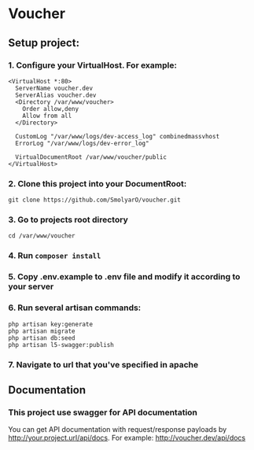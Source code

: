 # Voucher

## Setup project:

### 1. Configure your VirtualHost. For example:
```apacheconfig
<VirtualHost *:80>
  ServerName voucher.dev
  ServerAlias voucher.dev
  <Directory /var/www/voucher>
    Order allow,deny
    Allow from all
  </Directory>
 
  CustomLog "/var/www/logs/dev-access_log" combinedmassvhost
  ErrorLog "/var/www/logs/dev-error_log"
 
  VirtualDocumentRoot /var/www/voucher/public
</VirtualHost>
```
### 2. Clone this project into your DocumentRoot: 
```shell
git clone https://github.com/SmolyarO/voucher.git
```
### 3. Go to projects root directory
```shell
cd /var/www/voucher
```
### 4. Run `composer install`
### 5. Copy .env.example to .env file and modify it according to your server
### 6. Run several artisan commands:
```shell
php artisan key:generate
php artisan migrate
php artisan db:seed
php artisan l5-swagger:publish
```                                      
### 7. Navigate to url that you've specified in apache


## Documentation

### This project use swagger for API documentation

You can get API documentation with request/response payloads by http://your.project.url/api/docs.
For example: http://voucher.dev/api/docs

